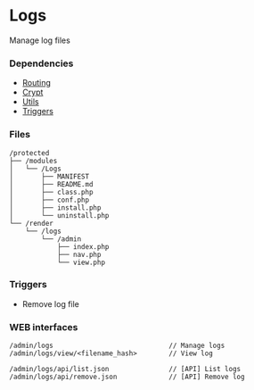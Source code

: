 # Logs
Manage log files

### Dependencies
- [Routing](https://github.com/evildevel/php-shell/tree/master/protected/modules/Routing)
- [Crypt](https://github.com/evildevel/php-shell/tree/master/protected/modules/Crypt)
- [Utils](https://github.com/evildevel/php-shell/tree/master/protected/modules/Utils)
- [Triggers](https://github.com/evildevel/php-shell/tree/master/protected/modules/Triggers)

### Files
```
/protected
├── /modules
│   └── /Logs
│       ├── MANIFEST
│       ├── README.md
│       ├── class.php
│       ├── conf.php
│       ├── install.php
│       └── uninstall.php
└── /render
    └── /logs
        └── /admin
            ├── index.php
            ├── nav.php
            └── view.php
```

### Triggers
- Remove log file

### WEB interfaces
```
/admin/logs                             // Manage logs
/admin/logs/view/<filename_hash>        // View log
        
/admin/logs/api/list.json               // [API] List logs
/admin/logs/api/remove.json             // [API] Remove log
```